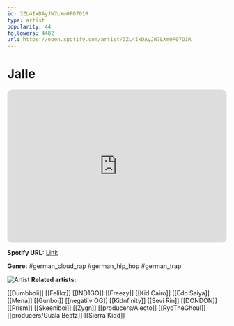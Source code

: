 ```yaml
---
id: 3ZL4IxDAyJW7LXm0P07O1R
type: artist
popularity: 44
followers: 4482
url: https://open.spotify.com/artist/3ZL4IxDAyJW7LXm0P07O1R
---
```

# Jalle

<iframe style="border-radius:12px" src="https://open.spotify.com/embed/artist/3ZL4IxDAyJW7LXm0P07O1R" width="100%" height="352" frameBorder="0" allowfullscreen="" allow="autoplay; clipboard-write; encrypted-media; fullscreen; picture-in-picture" loading="lazy"></iframe>

**Spotify URL:** [Link](https://open.spotify.com/artist/3ZL4IxDAyJW7LXm0P07O1R)

**Genre:**  #german_cloud_rap #german_hip_hop #german_trap

![Artist](https://i.scdn.co/image/ab6761610000e5eb926d1d306578f1390125ac14)
**Related artists:**

[[Dumbboii]]
[[Felikz]]
[[IND1GO]]
[[Freezy]]
[[Kid Cairo]]
[[Edo Saiya]]
[[Mena]]
[[Gunboi]]
[[negatiiv OG]]
[[Kidnfinity]]
[[Sevi Rin]]
[[DONDON]]
[[Prism]]
[[Skeeniboi]]
[[Zygn]]
[[producers/Alecto]]
[[RyoTheGhoul]]
[[producers/Guala Beatz]]
[[Sierra Kidd]]
